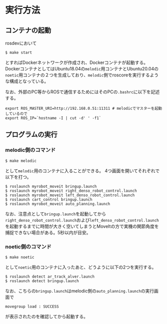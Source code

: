 # 実行方法

## コンテナの起動
rosdevにおいて
```
$ make start
```
とすればDockerネットワークが作成され、Dockerコンテナが起動する。
DockerコンテナとしてはUbuntu18.04の`melodic`用コンテナとUbuntu20.04の`noetic`用コンテナの２つを生成しており、`melodic`側でroscoreを実行するような構成となっている。

なお、外部のPC等からROSで通信するためにはそのPCの`.bashrc`に以下を記述する。
```
export ROS_MASTER_URI=http://192.168.0.51:11311 # melodicでマスターを起動しているので
export ROS_IP=`hostname -I | cut -d' ' -f1`
```

## プログラムの実行

### melodic側のコマンド
```
$ make melodic
```
として`melodic`用のコンテナに入ることができる。
4つ画面を開いてそれぞれで以下を打つ。
```
$ roslaunch myrobot_moveit bringup.launch
$ roslaunch myrobot_moveit right_denso_robot_control.launch
$ roslaunch myrobot_moveit left_denso_robot_control.launch
$ roslaunch cart_control bringup.launch
$ roslaunch myrobot_moveit auto_planning.launch
```

なお、注意点として`bringup.launch`を起動してから`right_denso_robot_control.launch`および`left_denso_robot_control.launch`を起動するまでに時間が大きく空いてしまうとMoveItの方で実機の関節角度を捕捉できない場合がある。5秒以内が目安。

### noetic側のコマンド
```
$ make noetic
```
として`noetic`用のコンテナに入ったあと、どうように以下の2つを実行する。
```
$ roslaunch detect ar_track_alver.launch
$ roslaunch detect bringup.launch
```

なお、こちらの`bringup.launch`はmelodic側の`auto_planning.launch`の実行画面で
```
movegroup load : SUCCESS
```
が表示されたのを確認してから起動する。
